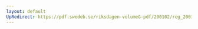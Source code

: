 ```yaml
---
layout: default
UpRedirect: https://pdf.swedeb.se/riksdagen-volumeG-pdf/200102/reg_200102/reg_200102_0323.pdf
---
```

